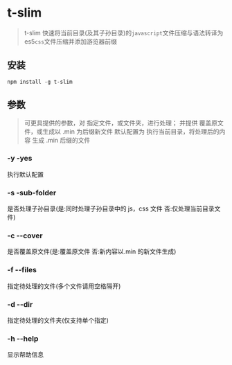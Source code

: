 # t-slim

> t-slim 快速将当前目录(及其子孙目录)的`javascript`文件压缩与语法转译为 es5`css`文件压缩并添加游览器前缀

## 安装

```
npm install -g t-slim
```

## 参数

> 可更具提供的参数，对 指定文件，或文件夹，进行处理；
> 并提供 覆盖原文件，或生成以 .min 为后缀新文件
> 默认配置为 执行当前目录，将处理后的内容 生成 .min 后缀的文件

### -y -yes

执行默认配置

### -s -sub-folder

是否处理子孙目录(是:同时处理子孙目录中的 js，css 文件 否:仅处理当前目录文件)

### -c --cover

是否覆盖原文件(是:覆盖原文件 否:新内容以.min 的新文件生成)

### -f --files

指定待处理的文件(多个文件请用空格隔开)

### -d --dir

指定待处理的文件夹(仅支持单个指定)

### -h --help

显示帮助信息
